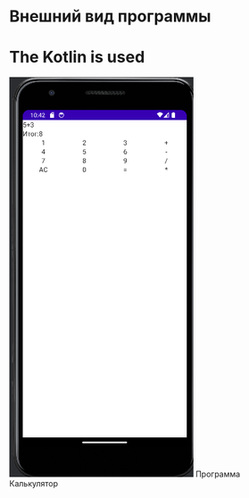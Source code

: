 # Внешний вид программы
# The Kotlin is used
![Иллюстрация к проекту](https://github.com/tiko34/AndroidKotlineComposeCalculate/blob/main/VJ%2Cbkmysqrfkmkrekznjh.png)
Программа Калькулятор 
